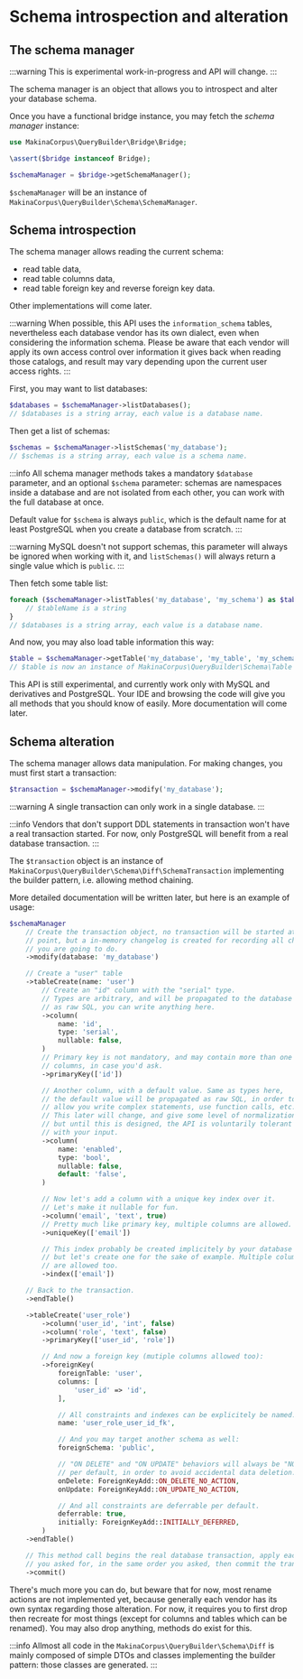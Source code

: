 # Schema introspection and alteration

## The schema manager

:::warning
This is experimental work-in-progress and API will change.
:::

The schema manager is an object that allows you to introspect and alter your
database schema.

Once you have a functional bridge instance, you may fetch the *schema manager* instance:

```php
use MakinaCorpus\QueryBuilder\Bridge\Bridge;

\assert($bridge instanceof Bridge);

$schemaManager = $bridge->getSchemaManager();
```

`$schemaManager` will be an instance of `MakinaCorpus\QueryBuilder\Schema\SchemaManager`.

## Schema introspection

The schema manager allows reading the current schema:

 - read table data,
 - read table columns data,
 - read table foreign key and reverse foreign key data.

Other implementations will come later.

:::warning
When possible, this API uses the `information_schema` tables, nevertheless each database vendor
has its own dialect, even when considering the information schema. Please be aware that each
vendor will apply its own access control over information it gives back when reading those
catalogs, and result may vary depending upon the current user access rights.
:::

First, you may want to list databases:

```php
$databases = $schemaManager->listDatabases();
// $databases is a string array, each value is a database name.
```

Then get a list of schemas:

```php
$schemas = $schemaManager->listSchemas('my_database');
// $schemas is a string array, each value is a schema name.
```

:::info
All schema manager methods takes a mandatory `$database` parameter, and an optional
`$schema` parameter: schemas are namespaces inside a database and are not isolated
from each other, you can work with the full database at once.

Default value for `$schema` is always `public`, which is the default name for at
least PostgreSQL when you create a database from scratch.
:::

:::warning
MySQL doesn't not support schemas, this parameter will always be ignored when working
with it, and `listSchemas()` will always return a single value which is `public`.
:::

Then fetch some table list:

```php
foreach ($schemaManager->listTables('my_database', 'my_schema') as $tableName) {
    // $tableName is a string
}
// $databases is a string array, each value is a database name.
```

And now, you may also load table information this way:

```php
$table = $schemaManager->getTable('my_database', 'my_table', 'my_schema');
// $table is now an instance of MakinaCorpus\QueryBuilder\Schema\Table
```

This API is still experimental, and currently work only with MySQL and derivatives
and PostgreSQL. Your IDE and browsing the code will give you all methods that you
should know of easily. More documentation will come later.

## Schema alteration

The schema manager allows data manipulation. For making changes, you must first
start a transaction:

```php
$transaction = $schemaManager->modify('my_database');
```

:::warning
A single transaction can only work in a single database.
:::

:::info
Vendors that don't support DDL statements in transaction won't have a real
transaction started. For now, only PostgreSQL will benefit from a real database
transaction.
:::

The `$transaction` object is an instance of `MakinaCorpus\QueryBuilder\Schema\Diff\SchemaTransaction`
implementing the builder pattern, i.e. allowing method chaining.

More detailed documentation will be written later, but here is an example of usage:

```php
$schemaManager
    // Create the transaction object, no transaction will be started at this
    // point, but a in-memory changelog is created for recording all changes
    // you are going to do.
    ->modify(database: 'my_database')

    // Create a "user" table
    ->tableCreate(name: 'user')
        // Create an "id" column with the "serial" type.
        // Types are arbitrary, and will be propagated to the database
        // as raw SQL, you can write anything here.
        ->column(
            name: 'id',
            type: 'serial',
            nullable: false,
        )
        // Primary key is not mandatory, and may contain more than one
        // columns, in case you'd ask.
        ->primaryKey(['id'])

        // Another column, with a default value. Same as types here,
        // the default value will be propagated as raw SQL, in order to
        // allow you write complex statements, use function calls, etc...
        // This later will change, and give some level of normalization
        // but until this is designed, the API is voluntarily tolerant
        // with your input.
        ->column(
            name: 'enabled',
            type: 'bool',
            nullable: false,
            default: 'false',
        )

        // Now let's add a column with a unique key index over it.
        // Let's make it nullable for fun.
        ->column('email', 'text', true)
        // Pretty much like primary key, multiple columns are allowed.
        ->uniqueKey(['email'])

        // This index probably be created implicitely by your database
        // but let's create one for the sake of example. Multiple columns
        // are allowed too.
        ->index(['email'])

    // Back to the transaction.
    ->endTable()

    ->tableCreate('user_role')
        ->column('user_id', 'int', false)
        ->column('role', 'text', false)
        ->primaryKey(['user_id', 'role'])

        // And now a foreign key (mutiple columns allowed too):
        ->foreignKey(
            foreignTable: 'user',
            columns: [
                'user_id' => 'id',
            ],

            // All constraints and indexes can be explicitely be named.
            name: 'user_role_user_id_fk',

            // And you may target another schema as well:
            foreignSchema: 'public',

            // "ON DELETE" and "ON UPDATE" behaviors will always be "NO ACTION"
            // per default, in order to avoid accidental data deletion.
            onDelete: ForeignKeyAdd::ON_DELETE_NO_ACTION,
            onUpdate: ForeignKeyAdd::ON_UPDATE_NO_ACTION,

            // And all constraints are deferrable per default.
            deferrable: true,
            initially: ForeignKeyAdd::INITIALLY_DEFERRED,
        )
    ->endTable()

    // This method call begins the real database transaction, apply each changes
    // you asked for, in the same order you asked, then commit the transaction.
    ->commit()
```

There's much more you can do, but beware that for now, most rename actions are
not implemented yet, because generally each vendor has its own syntax regarding
those alteration. For now, it requires you to first drop then recreate for most
things (except for columns and tables which can be renamed). You may also drop
anything, methods do exist for this.

:::info
Allmost all code in the `MakinaCorpus\QueryBuilder\Schema\Diff` is mainly composed
of simple DTOs and classes implementing the builder pattern: those classes are
generated.
:::
